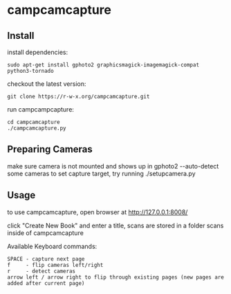# campcamcapture

## Install

install dependencies:

    sudo apt-get install gphoto2 graphicsmagick-imagemagick-compat python3-tornado

checkout the latest version:

    git clone https://r-w-x.org/campcamcapture.git


run campcampcapture:

    cd campcamcapture
    ./campcamcapture.py


## Preparing Cameras

make sure camera is not mounted and shows up in gphoto2 --auto-detect
some cameras to set capture target, try running ./setupcamera.py


## Usage

to use campcamcapture, open browser at http://127.0.0.1:8008/

click "Create New Book" and enter a title, scans are stored in a folder scans inside of campcamcapture

Available Keyboard commands:

    SPACE - capture next page
    f     - flip cameras left/right
    r     - detect cameras
    arrow left / arrow right to flip through existing pages (new pages are added after current page)

